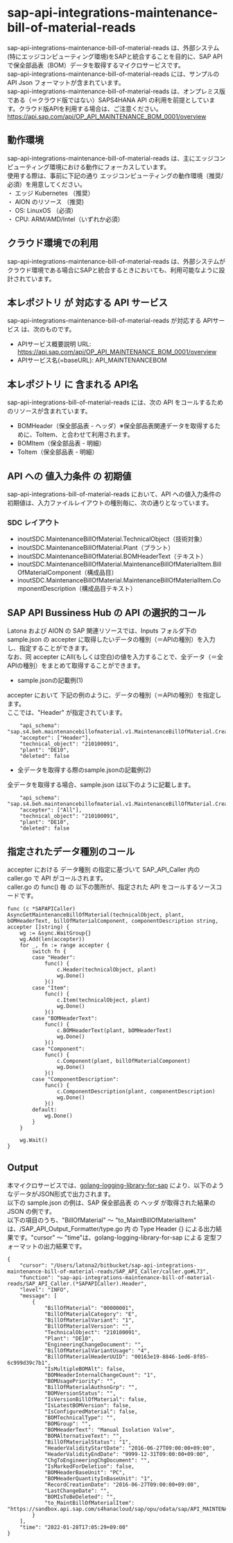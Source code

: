 # sap-api-integrations-maintenance-bill-of-material-reads  
sap-api-integrations-maintenance-bill-of-material-reads は、外部システム(特にエッジコンピューティング環境)をSAPと統合することを目的に、SAP API で保全部品表（BOM）データを取得するマイクロサービスです。  
sap-api-integrations-maintenance-bill-of-material-reads には、サンプルのAPI Json フォーマットが含まれています。  
sap-api-integrations-maintenance-bill-of-material-reads は、オンプレミス版である（＝クラウド版ではない）SAPS4HANA API の利用を前提としています。クラウド版APIを利用する場合は、ご注意ください。  
https://api.sap.com/api/OP_API_MAINTENANCE_BOM_0001/overview  

## 動作環境
sap-api-integrations-maintenance-bill-of-material-reads は、主にエッジコンピューティング環境における動作にフォーカスしています。   
使用する際は、事前に下記の通り エッジコンピューティングの動作環境（推奨/必須）を用意してください。   
・ エッジ Kubernetes （推奨）    
・ AION のリソース （推奨)    
・ OS: LinuxOS （必須）    
・ CPU: ARM/AMD/Intel（いずれか必須） 

## クラウド環境での利用  
sap-api-integrations-maintenance-bill-of-material-reads は、外部システムがクラウド環境である場合にSAPと統合するときにおいても、利用可能なように設計されています。  

## 本レポジトリ が 対応する API サービス
sap-api-integrations-maintenance-bill-of-material-reads が対応する APIサービス は、次のものです。

* APIサービス概要説明 URL: https://api.sap.com/api/OP_API_MAINTENANCE_BOM_0001/overview     
* APIサービス名(=baseURL): API_MAINTENANCEBOM

## 本レポジトリ に 含まれる API名
sap-api-integrations-bill-of-material-reads には、次の API をコールするためのリソースが含まれています。  

* BOMHeader（保全部品表 - ヘッダ）※保全部品表関連データを取得するために、ToItem、と合わせて利用されます。
* BOMItem（保全部品表 - 明細）
* ToItem（保全部品表 - 明細）

## API への 値入力条件 の 初期値
sap-api-integrations-bill-of-material-reads において、API への値入力条件の初期値は、入力ファイルレイアウトの種別毎に、次の通りとなっています。  

### SDC レイアウト

* inoutSDC.MaintenanceBillOfMaterial.TechnicalObject（技術対象）
* inoutSDC.MaintenanceBillOfMaterial.Plant（プラント）
* inoutSDC.MaintenanceBillOfMaterial.BOMHeaderText（テキスト）
* inoutSDC.MaintenanceBillOfMaterial.MaintenanceBillOfMaterialItem.BillOfMaterialComponent（構成品目）
* inoutSDC.MaintenanceBillOfMaterial.MaintenanceBillOfMaterialItem.ComponentDescription（構成品目テキスト）

## SAP API Bussiness Hub の API の選択的コール

Latona および AION の SAP 関連リソースでは、Inputs フォルダ下の sample.json の accepter に取得したいデータの種別（＝APIの種別）を入力し、指定することができます。  
なお、同 accepter にAll(もしくは空白)の値を入力することで、全データ（＝全APIの種別）をまとめて取得することができます。  

* sample.jsonの記載例(1)  

accepter において 下記の例のように、データの種別（＝APIの種別）を指定します。  
ここでは、"Header" が指定されています。    
  
```
	"api_schema": "sap.s4.beh.maintenancebillofmaterial.v1.MaintenanceBillOfMaterial.Created.v1",
	"accepter": ["Header"],
	"technical_object": "210100091",
	"plant": "DE10",
	"deleted": false
```
  
* 全データを取得する際のsample.jsonの記載例(2)  

全データを取得する場合、sample.json は以下のように記載します。  

```
	"api_schema": "sap.s4.beh.maintenancebillofmaterial.v1.MaintenanceBillOfMaterial.Created.v1",
	"accepter": ["All"],
	"technical_object": "210100091",
	"plant": "DE10",
	"deleted": false
```

## 指定されたデータ種別のコール

accepter における データ種別 の指定に基づいて SAP_API_Caller 内の caller.go で API がコールされます。  
caller.go の func() 毎 の 以下の箇所が、指定された API をコールするソースコードです。  

```
func (c *SAPAPICaller) AsyncGetMaintenanceBillOfMaterial(technicalObject, plant, bOMHeaderText, billOfMaterialComponent, componentDescription string, accepter []string) {
	wg := &sync.WaitGroup{}
	wg.Add(len(accepter))
	for _, fn := range accepter {
		switch fn {
		case "Header":
			func() {
				c.Header(technicalObject, plant)
				wg.Done()
			}()
		case "Item":
			func() {
				c.Item(technicalObject, plant)
				wg.Done()
			}()
		case "BOMHeaderText":
			func() {
				c.BOMHeaderText(plant, bOMHeaderText)
				wg.Done()
			}()
		case "Component":
			func() {
				c.Component(plant, billOfMaterialComponent)
				wg.Done()
			}()
		case "ComponentDescription":
			func() {
				c.ComponentDescription(plant, componentDescription)
				wg.Done()
			}()
		default:
			wg.Done()
		}
	}

	wg.Wait()
}
```

## Output  
本マイクロサービスでは、[golang-logging-library-for-sap](https://github.com/latonaio/golang-logging-library-for-sap) により、以下のようなデータがJSON形式で出力されます。  
以下の sample.json の例は、SAP 保全部品表  の ヘッダ が取得された結果の JSON の例です。  
以下の項目のうち、"BillOfMaterial" ～ "to_MaintBillOfMaterialItem" は、/SAP_API_Output_Formatter/type.go 内 の Type Header {} による出力結果です。"cursor" ～ "time"は、golang-logging-library-for-sap による 定型フォーマットの出力結果です。  

```
{
	"cursor": "/Users/latona2/bitbucket/sap-api-integrations-maintenance-bill-of-material-reads/SAP_API_Caller/caller.go#L73",
	"function": "sap-api-integrations-maintenance-bill-of-material-reads/SAP_API_Caller.(*SAPAPICaller).Header",
	"level": "INFO",
	"message": [
		{
			"BillOfMaterial": "00000001",
			"BillOfMaterialCategory": "E",
			"BillOfMaterialVariant": "1",
			"BillOfMaterialVersion": "",
			"TechnicalObject": "210100091",
			"Plant": "DE10",
			"EngineeringChangeDocument": "",
			"BillOfMaterialVariantUsage": "4",
			"BillOfMaterialHeaderUUID": "00163e19-8846-1ed6-8f85-6c999d39c7b1",
			"IsMultipleBOMAlt": false,
			"BOMHeaderInternalChangeCount": "1",
			"BOMUsagePriority": "",
			"BillOfMaterialAuthsnGrp": "",
			"BOMVersionStatus": "",
			"IsVersionBillOfMaterial": false,
			"IsLatestBOMVersion": false,
			"IsConfiguredMaterial": false,
			"BOMTechnicalType": "",
			"BOMGroup": "",
			"BOMHeaderText": "Manual Isolation Valve",
			"BOMAlternativeText": "",
			"BillOfMaterialStatus": "1",
			"HeaderValidityStartDate": "2016-06-27T09:00:00+09:00",
			"HeaderValidityEndDate": "9999-12-31T09:00:00+09:00",
			"ChgToEngineeringChgDocument": "",
			"IsMarkedForDeletion": false,
			"BOMHeaderBaseUnit": "PC",
			"BOMHeaderQuantityInBaseUnit": "1",
			"RecordCreationDate": "2016-06-27T09:00:00+09:00",
			"LastChangeDate": "",
			"BOMIsToBeDeleted": "",
			"to_MaintBillOfMaterialItem": "https://sandbox.api.sap.com/s4hanacloud/sap/opu/odata/sap/API_MAINTENANCEBOM/BOMHeader(BillOfMaterial='00000001',BillOfMaterialCategory='E',BillOfMaterialVariant='1',BillOfMaterialVersion='',TechnicalObject='210100091',Plant='DE10',EngineeringChangeDocument='',BillOfMaterialVariantUsage='4')/to_MaintBillOfMaterialItem"
		}
	],
	"time": "2022-01-28T17:05:29+09:00"
}

```
